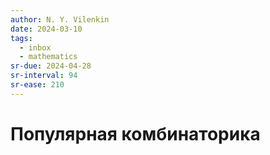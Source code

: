 ```yaml
---
author: N. Y. Vilenkin
date: 2024-03-10
tags:
  - inbox
  - mathematics
sr-due: 2024-04-28
sr-interval: 94
sr-ease: 210
---
```

# Популярная комбинаторика


